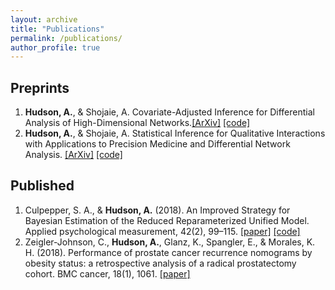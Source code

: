 ```yaml
---
layout: archive
title: "Publications"
permalink: /publications/
author_profile: true
---
```


Preprints
------
1. **Hudson, A.**, & Shojaie, A. Covariate-Adjusted Inference for Differential Analysis of High-Dimensional Networks.[\[ArXiv\]](https://arxiv.org/abs/2010.08704) [\[code\]](https://github.com/awhudson/CovariateAdjustedDiffNetwork)
1. **Hudson, A.**, & Shojaie, A. Statistical Inference for Qualitative Interactions with Applications to Precision Medicine and Differential Network Analysis. [\[ArXiv\]](https://arxiv.org/abs/2010.08703) [\[code\]](https://github.com/awhudson/QualitativeInteractions)

Published
------
1. Culpepper, S. A., & **Hudson, A.** (2018). An Improved Strategy for Bayesian Estimation of the Reduced Reparameterized Unified Model. Applied psychological measurement, 42(2), 99–115. [\[paper\]](https://www.ncbi.nlm.nih.gov/pmc/articles/PMC5978651/) [\[code\]](https://github.com/cran/rrum)
1. Zeigler-Johnson, C., **Hudson, A.**, Glanz, K., Spangler, E., & Morales, K. H. (2018). Performance of prostate cancer recurrence nomograms by obesity status: a retrospective analysis of a radical prostatectomy cohort. BMC cancer, 18(1), 1061. [\[paper\]](https://pubmed.ncbi.nlm.nih.gov/30390642/)
